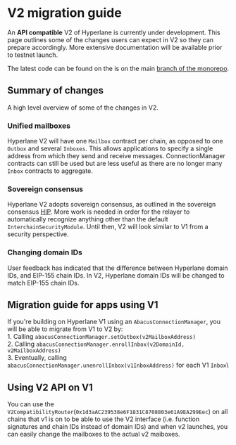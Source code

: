 # V2 migration guide

An **API compatible** V2 of Hyperlane is currently under development. This page outlines some of the changes users can expect in V2 so they can prepare accordingly. More extensive documentation will be available prior to testnet launch.

The latest code can be found on the is on the main [branch of the monorepo](https://github.com/hyperlane-xyz/hyperlane-monorepo/tree/v2).

## Summary of changes

A high level overview of some of the changes in V2.

### Unified mailboxes

Hyperlane V2 will have one `Mailbox` contract per chain, as opposed to one `Outbox` and several `Inboxes`. This allows applications to specify a single address from which they send and receive messages. ConnectionManager contracts can still be used but are less useful as there are no longer many `Inbox` contracts to aggregate.

### Sovereign consensus

Hyperlane V2 adopts sovereign consensus, as outlined in the sovereign consensus [HIP](https://github.com/hyperlane-xyz/hips/pull/1). More work is needed in order for the relayer to automatically recognize anything other than the default `InterchainSecurityModule`. Until then, V2 will look similar to V1 from a security perspective.

### Changing domain IDs

User feedback has indicated that the difference between Hyperlane domain IDs, and EIP-155 chain IDs. In V2, Hyperlane domain IDs will be changed to match EIP-155 chain IDs.

## Migration guide for apps using V1

If you're building on Hyperlane V1 using an `AbacusConnectionManager`, you will be able to migrate from V1 to V2 by:\
1\. Calling `abacusConnectionManager.setOutbox(v2MailboxAddress)`\
2\. Calling `abacusConnectionManager.enrollInbox(v2DomainId, v2MailboxAddress)`\
3\. Eventually, calling `abacusConnectionManager.unenrollInbox(v1InboxAddress)` for each V1 `Inbox`\


## Using V2 API on V1

You can use the `V2CompatibilityRouter`(`0x1d3aAC239538e6F1831C8708803e61A9EA299Eec`) on all chains that v1 is on to be able to use the V2 interface (i.e. function signatures and chain IDs instead of domain IDs) and when v2 launches, you can easily change the mailboxes to the actual v2 maiboxes.













